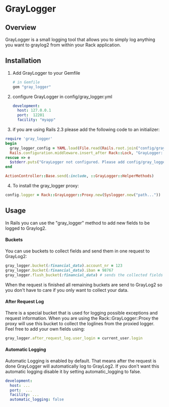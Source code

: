 # GrayLogger

## Overview

GrayLogger is a small logging tool that allows you to simply log anything you want to graylog2 from within your Rack application.

## Installation

1. Add GrayLogger to your Gemfile

	```ruby
	# in Gemfile
	gem "gray_logger"
	```

2. configure GrayLogger in config/gray_logger.yml
   ```yaml
   development:
     host: 127.0.0.1
     port:  12201
     facility: "myapp"
   ```

3. if you are using Rails 2.3 please add the following code to an initializer:
  ```ruby
  require 'gray_logger'
  begin
    gray_logger_config = YAML.load(File.read(Rails.root.join("config/gray_logger.yml")))[Rails.env]
    Rails.configuration.middleware.insert_after Rack::Lock, "GrayLogger::Middleware", :configuration => gray_logger_config
  rescue => e
    $stderr.puts("GrayLogger not configured. Please add config/gray_logger.yml")
  end

  ActionController::Base.send(:include, ::GrayLogger::HelperMethods)
  ````

4. To install the gray_logger proxy:
  ````ruby
  config.logger = Rack::GrayLogger::Proxy.new(Syslogger.new("path..."))
  ````

## Usage

In Rails you can use the "gray_logger" method to add new fields to be logged to Graylog2.

#### Buckets
You can use buckets to collect fields and send them in one request to GrayLog2:

````ruby
gray_logger.bucket(:financial_data).account_nr = 123
gray_logger.bucket(:financial_data).iban = 98767
gray_logger.flush_bucket(:financial_data) # sends the collected fields as one log message to GrayLog2 and clears the bucket
````
When the request is finished all remaining buckets are send to GrayLog2 so you don't have to care if you only want to collect your data.

#### After Request Log

There is a special bucket that is used for logging possible exceptions and request information.
When you are using the Rack::GrayLogger::Proxy the proxy will use this bucket to collect the loglines
from the proxied logger. Feel free to add your own fields using:

````ruby
gray_logger.after_request_log.user_login = current_user.login
````

#### Automatic Logging

Automatic Logging is enabled by default. That means after the request is done GrayLogger will automatically
log to GrayLog2. If you don't want this automatic logging disable it by setting automatic_logging to false.

````yaml
development:
  host: ...
  port:  ...
  facility: ...
  automatic_logging: false
````

